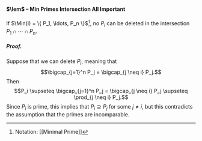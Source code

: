 #### $\lem$ – Min Primes Intersection All Important
If $\Min(I) = \{ P_1, \ldots, P_n \}$[^1], no $P_i$ can be deleted in the intersection $P_1 \cap \cdots \cap P_n$. 

##### *Proof.*
Suppose that we can delete $P_i$, meaning that $$\bigcap_{j=1}^n P_j = \bigcap_{j \neq i} P_j.$$Then $$P_i \supseteq \bigcap_{j=1}^n P_j = \bigcap_{j \neq i} P_j \supseteq \prod_{j \neq i} P_j.$$Since $P_i$ is prime, this implies that $P_i \supseteq P_j$ for some $j \neq i$, but this contradicts the assumption that the primes are incomparable.

[^1]: Notation: [[Minimal Prime]]